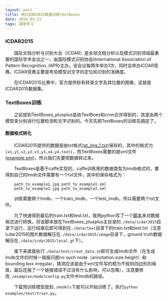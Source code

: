 ```yaml
---
layout: post
title: 用ICDAR2015数据训练TextBoxes
date: 2018-03-21
tags: 深度学习
---
```


### ICDAR2015

&#8195;&#8195;国际文档分析与识别大会（ICDAR）是全球文档分析以及模式识别领域最重要的国际学术会议之一，由国际模式识别协会(International Association of Pattern Recognition, IAPR)主办。该会议每两年举办1次，同时会举办ICDAR竞赛。ICDAR竞赛主要是考验模型对文字的定位和识别的准确度。

&#8195;&#8195;在ICDAR2015比赛中，官方提供标有转录文字及其位置的图像，这就是ICDAR2015数据集。

### TextBoxes训练

&#8195;&#8195;之前提到TextBoxes_plusplus是由TextBoes和crnn合并得到的，其是由两个模型来分别进行位置检测和文字识别的。今天先把TextBoxes的训练先搞定了。

#### 数据格式转化

&#8195;&#8195;ICDAR2015提供的数据是由txt格式([gt_img_1.txt](https://github.com/FreshMOU/scripts-for-myself/blob/master/formatConversion/examples/gt_img_1.txt))保存的，其中的格式为`[x1,y1,x2,y2,x3,y3,x4,y4,text]`，而TextBoxes需要的是xml文件([example.xml](https://github.com/FreshMOU/scripts-for-myself/blob/master/formatConversion/examples/example.xml))，所以我们先要把数据转过来。

&#8195;&#8195;TextBoxes是基于caffe实现的，caffe训练用的数据类型为lmdb格式的，要得到自己的lmdb文件需要有一个txt文件，其中的保存格式为：  
```
    path_to_example1.jpg path_to_example1.xml
    path_to_example2.jpg path_to_example2.xml
```

&#8195;&#8195;训练需要两个lmdb，一个train_lmdb，一个test_lmdb，所以需要两个txt文件。

&#8195;&#8195;为了快速得到最后的train.txt和test.txt，我用python写了一个[脚本](https://github.com/FreshMOU/scripts-for-myself/blob/master/formatConversion/icdrtxt2xml.py)来对数据格式进行转换。将该脚本放在TextBoxes_plusplus主目录的`./data/icdar2015`目录下运行，运行结束后即可得到在`./data/text`目录下的train.txt和test.txt（注意icdar2015的图片数据解压在`./data/icdar2015/image`目录下，ground truth数据解压在`./data/icdar2015/local_gt`下）。

&#8195;&#8195;接下来直接执行`./data/text/creat_data.sh`即可生成lmdb文件（在生成lmdb文件的时候一路报问题no such node（annotation.size.height）和bounding box irregular，猜测应该是由于xml文件写的框为不规则四边形的缘故，最后还报了一个链接错误不过没有什么影响，可以忽略），注意要修改`./examples/modelConfig.py`文件中lmdb的路径。

&#8195;&#8195;下载预训练模型放到`./models`下就可以开始训练了。执行`python examples/text/train.py`。
